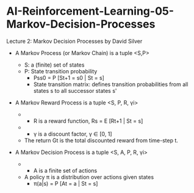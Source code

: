 # AI-Reinforcement-Learning-05-Markov-Decision-Processes
Lecture 2: Markov Decision Processes by David Silver

- A Markov Process (or Markov Chain) is a tuple <S,P>
  - S: a (finite) set of states
  - P: State transition probability 
    - Pss0 = P [St+1 = s0 | St = s]
    - State transition matrix: defines transition probabilities from all states s to all successor states s'
    
- A Markov Reward Process is a tuple <S, P, R, γi>
  - + R is a reward function, Rs = E [Rt+1 | St = s]
  - + γ is a discount factor, γ ∈ [0, 1]
  - The return Gt is the total discounted reward from time-step t.

- A Markov Decision Process is a tuple <S, A, P, R, γi>
  - + A is a finite set of actions
  - A policy π is a distribution over actions given states
    - π(a|s) = P [At = a | St = s]
    
  

